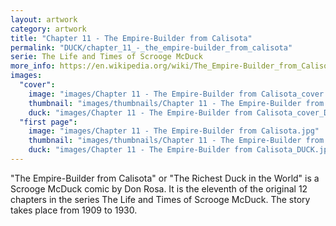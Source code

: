 ```yaml
---
layout: artwork
category: artwork
title: "Chapter 11 - The Empire-Builder from Calisota"
permalink: "DUCK/chapter_11_-_the_empire-builder_from_calisota"
serie: The Life and Times of Scrooge McDuck
more_info: https://en.wikipedia.org/wiki/The_Empire-Builder_from_Calisota
images:
  "cover":
    image: "images/Chapter 11 - The Empire-Builder from Calisota_cover.jpg"
    thumbnail: "images/thumbnails/Chapter 11 - The Empire-Builder from Calisota_cover.jpg"
    duck: "images/Chapter 11 - The Empire-Builder from Calisota_cover_DUCK.jpg"
  "first page":
    image: "images/Chapter 11 - The Empire-Builder from Calisota.jpg"
    thumbnail: "images/thumbnails/Chapter 11 - The Empire-Builder from Calisota.jpg"
    duck: "images/Chapter 11 - The Empire-Builder from Calisota_DUCK.jpg"
---
```


"The Empire-Builder from Calisota" or "The Richest Duck in the World" is a Scrooge McDuck comic by Don Rosa. It is the eleventh of the original 12 chapters in the series The Life and Times of Scrooge McDuck. The story takes place from 1909 to 1930.
